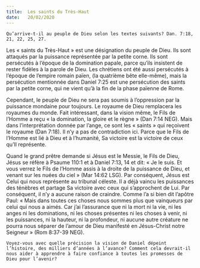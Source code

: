 ```yaml
---
title:  Les saints du Très-Haut
date:   20/02/2020
---
```


`Qu’arrive-t-il au peuple de Dieu selon les textes suivants? Dan. 7:18, 21, 22, 25, 27.`

Les « saints du Très-Haut » est une désignation du peuple de Dieu. Ils sont attaqués par la puissance représentée par la petite corne. Ils sont persécutés à l’époque de la domination papale, parce qu’ils insistent de rester fidèles à la parole de Dieu. Les chrétiens ont été aussi persécutés à l’époque de l’empire romain païen, (la quatrième bête elle-même), mais la persécution mentionnée dans Daniel 7:25 est une persécution des saints par la petite corne, qui ne vient qu’à la fin de la phase païenne de Rome.

Cependant, le peuple de Dieu ne sera pas soumis à l’oppression par la puissance mondaine pour toujours. Le royaume de Dieu remplacera les royaumes du monde. Fait intéressant, dans la vision même, le Fils de l’Homme a reçu « la domination, la gloire et le règne » (Dan 7:14 NEG). Mais dans l’interprétation donnée par l’ange, ce sont les « saints » qui reçoivent le royaume (Dan 7:18). Il n’y a pas de contradiction ici. Parce que le Fils de l’Homme est lié à Dieu et à l’humanité, Sa victoire est la victoire de ceux qu’Il représente.

Quand le grand prêtre demande si Jésus est le Messie, le Fils de Dieu, Jésus se réfère à Psaume 110:1 et à Daniel 7:13, 14 et dit: « Je le suis. Et vous verrez le Fils de l’Homme assis à la droite de la puissance de Dieu, et venant sur les nuées du ciel » (Mar 14:62 LSG). Par conséquent, Jésus est Celui qui nous représente au tribunal céleste. Il a déjà vaincu les puissances des ténèbres et partage Sa victoire avec ceux qui s’approchent de Lui. Par conséquent, il n’y a aucune raison de craindre. Comme l’a si bien dit l’apôtre Paul: « Mais dans toutes ces choses nous sommes plus que vainqueurs par celui qui nous a aimés. Car j’ai l’assurance que ni la mort ni la vie, ni les anges ni les dominations, ni les choses présentes ni les choses à venir, ni les puissances, ni la hauteur, ni la profondeur, ni aucune autre créature ne pourra nous séparer de l’amour de Dieu manifesté en Jésus-Christ notre Seigneur » (Rom 8:37-39 NEG).

`Voyez-vous avec quelle précision la vision de Daniel dépeint l’histoire, des milliers d’années à l’avance? Comment cela devrait-il nous aider à apprendre à faire confiance à toutes les promesses de Dieu pour l’avenir?`
